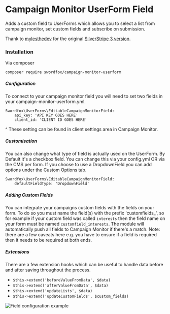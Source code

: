 # Campaign Monitor UserForm Field
Adds a custom field to UserForms which allows you to select a
list from campaign monitor, set custom fields and subscribe on submission.

Thank to [mylesthedev](https://github.com/mylesthedev) for the original [SilverStripe 3 version](https://github.com/mylesthedev/campaign-monitor-userform).

### Installation
Via composer
```
composer require swordfox/campaign-monitor-userform
```
##### Configuration
To connect to your campaign monitor field you will need to set two fields in your campaign-monitor-userform.yml.
```
Swordfox\UserForms\EditableCampaignMonitorField:
    api_key: 'API KEY GOES HERE'
    client_id: 'CLIENT ID GOES HERE'
```
^ These setting can be found in client settings area in Campaign Monitor.

##### Customisation
You can also change what type of field is actually used on the UserForm.
By Default it's a checkbox field. You can change this via your config.yml OR via the CMS per form.
If you choose to use a DropdownField you can add options under the Custom Options tab.
```
Swordfox\UserForms\EditableCampaignMonitorField:
    defaultFieldType: 'DropdownField'
```

##### Adding Custom Fields
You can integrate your campaigns custom fields with the fields on your form.
To do so you must name the field(s) with the prefix 'customfields_', so for example if your custom field was
called `interests` then the field name on your form must be named `customfield_interests`.
The module will automatically push all fields to Campaign Monitor if there's a match.
Note: there are a few caveats here e.g. you have to ensure if a field is required then it needs to be required at both ends.

##### Extensions
There are a few extension hooks which can be useful to handle data before and after saving throughout the process.
+ `$this->extend('beforeValueFromData', $data)`
+ `$this->extend('afterValueFromData', $data)`
+ `$this->extend('updateLists', $data)`
+ `$this->extend('updateCustomFields', $custom_fields)`


![Field configuration example](https://i.imgur.com/Miqr0Pq.png)
